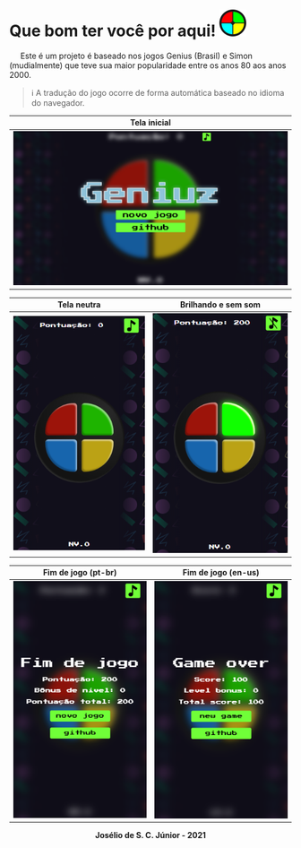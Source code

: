 # Que bom ter você por aqui! ![](./img/icon.svg)

&nbsp;&nbsp;&nbsp;&nbsp; Este é um projeto é baseado nos jogos Genius (Brasil) e Simon (mudialmente) que teve sua maior popularidade entre os anos 80 aos anos 2000.

> ℹ A tradução do jogo ocorre de forma automática baseado no idioma do navegador.

<div align="center">

|Tela inicial|
|-|
|![](./screenshots/titleScreen.png)|

|Tela neutra|Brilhando e sem som|
|-|-|
|![](./screenshots/screen1.png)|![](./screenshots/screen2.png)|

|Fim de jogo (pt-br)|Fim de jogo (en-us)|
|-|-|
|![](./screenshots/screen3.png)|![](./screenshots/screen4.png)|

</div>

<div align="center"><b>Josélio de S. C. Júnior - 2021</b></div>